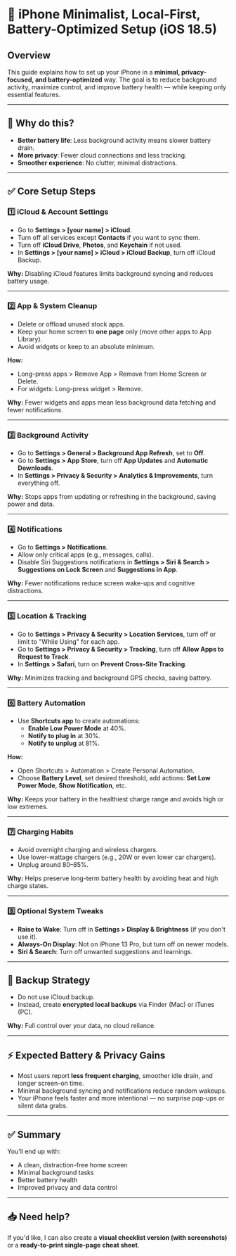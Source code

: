 # 📱 iPhone Minimalist, Local-First, Battery-Optimized Setup (iOS 18.5)

## Overview

This guide explains how to set up your iPhone in a **minimal, privacy-focused, and battery-optimized** way. The goal is to reduce background activity, maximize control, and improve battery health — while keeping only essential features.

---

## 🎯 Why do this?

- **Better battery life**: Less background activity means slower battery drain.
- **More privacy**: Fewer cloud connections and less tracking.
- **Smoother experience**: No clutter, minimal distractions.

---

## ✅ Core Setup Steps

### 1️⃣ iCloud & Account Settings

- Go to **Settings > [your name] > iCloud**.
- Turn off all services except **Contacts** if you want to sync them.
- Turn off **iCloud Drive**, **Photos**, and **Keychain** if not used.
- In **Settings > [your name] > iCloud > iCloud Backup**, turn off iCloud Backup.

**Why:** Disabling iCloud features limits background syncing and reduces battery usage.

---

### 2️⃣ App & System Cleanup

- Delete or offload unused stock apps.
- Keep your home screen to **one page** only (move other apps to App Library).
- Avoid widgets or keep to an absolute minimum.

**How:**  
- Long-press apps > Remove App > Remove from Home Screen or Delete.  
- For widgets: Long-press widget > Remove.

**Why:** Fewer widgets and apps mean less background data fetching and fewer notifications.

---

### 3️⃣ Background Activity

- Go to **Settings > General > Background App Refresh**, set to **Off**.
- Go to **Settings > App Store**, turn off **App Updates** and **Automatic Downloads**.
- In **Settings > Privacy & Security > Analytics & Improvements**, turn everything off.

**Why:** Stops apps from updating or refreshing in the background, saving power and data.

---

### 4️⃣ Notifications

- Go to **Settings > Notifications**.
- Allow only critical apps (e.g., messages, calls).
- Disable Siri Suggestions notifications in **Settings > Siri & Search > Suggestions on Lock Screen** and **Suggestions in App**.

**Why:** Fewer notifications reduce screen wake-ups and cognitive distractions.

---

### 5️⃣ Location & Tracking

- Go to **Settings > Privacy & Security > Location Services**, turn off or limit to "While Using" for each app.
- Go to **Settings > Privacy & Security > Tracking**, turn off **Allow Apps to Request to Track**.
- In **Settings > Safari**, turn on **Prevent Cross-Site Tracking**.

**Why:** Minimizes tracking and background GPS checks, saving battery.

---

### 6️⃣ Battery Automation

- Use **Shortcuts app** to create automations:
  - **Enable Low Power Mode** at 40%.
  - **Notify to plug in** at 30%.
  - **Notify to unplug** at 81%.

**How:**
- Open Shortcuts > Automation > Create Personal Automation.
- Choose **Battery Level**, set desired threshold, add actions: **Set Low Power Mode**, **Show Notification**, etc.

**Why:** Keeps your battery in the healthiest charge range and avoids high or low extremes.

---

### 7️⃣ Charging Habits

- Avoid overnight charging and wireless chargers.
- Use lower-wattage chargers (e.g., 20W or even lower car chargers).
- Unplug around 80–85%.

**Why:** Helps preserve long-term battery health by avoiding heat and high charge states.

---

### 8️⃣ Optional System Tweaks

- **Raise to Wake**: Turn off in **Settings > Display & Brightness** (if you don't use it).
- **Always-On Display**: Not on iPhone 13 Pro, but turn off on newer models.
- **Siri & Search**: Turn off unwanted suggestions and learnings.

---

## 💾 Backup Strategy

- Do not use iCloud backup.
- Instead, create **encrypted local backups** via Finder (Mac) or iTunes (PC).

**Why:** Full control over your data, no cloud reliance.

---

## ⚡ Expected Battery & Privacy Gains

- Most users report **less frequent charging**, smoother idle drain, and longer screen-on time.
- Minimal background syncing and notifications reduce random wakeups.
- Your iPhone feels faster and more intentional — no surprise pop-ups or silent data grabs.

---

## ✅ Summary

You’ll end up with:

- A clean, distraction-free home screen
- Minimal background tasks
- Better battery health
- Improved privacy and data control

---

## 📥 Need help?

If you'd like, I can also create a **visual checklist version (with screenshots)** or a **ready-to-print single-page cheat sheet**.

